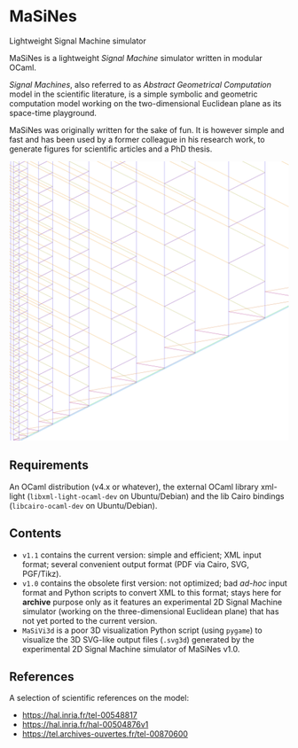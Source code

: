 # MaSiNes
Lightweight Signal Machine simulator

MaSiNes is a lightweight *Signal Machine* simulator written in modular OCaml.

*Signal Machines*, also referred to as *Abstract Geometrical Computation* model in the scientific literature, is a simple symbolic and geometric computation model working on the two-dimensional Euclidean plane as its space-time playground.

MaSiNes was originally written for the sake of fun. It is however simple and fast and has been used by a former colleague in his research work, to generate figures for scientific articles and a PhD thesis.

![Prime sieve](/img/primes.png)

## Requirements

An OCaml distribution (v4.x or whatever), the external OCaml library xml-light (`libxml-light-ocaml-dev` on Ubuntu/Debian) and the lib Cairo bindings (`libcairo-ocaml-dev` on Ubuntu/Debian).

## Contents

- `v1.1` contains the current version: simple and efficient; XML input format; several convenient output format (PDF via Cairo, SVG, PGF/Tikz).
- `v1.0` contains the obsolete first version: not optimized; bad *ad-hoc* input format and Python scripts to convert XML to this format; stays here for **archive** purpose only as it features an experimental 2D Signal Machine simulator (working on the three-dimensional Euclidean plane) that has not yet ported to the current version.
- `MaSiVi3d` is a poor 3D visualization Python script (using `pygame`) to visualize the 3D SVG-like output files (`.svg3d`) generated by the experimental 2D Signal Machine simulator of MaSiNes v1.0.

## References

A selection of scientific references on the model:
- https://hal.inria.fr/tel-00548817
- https://hal.inria.fr/hal-00504876v1
- https://tel.archives-ouvertes.fr/tel-00870600
